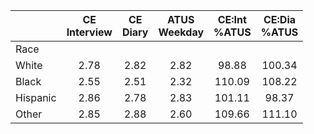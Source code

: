 
|                      | CE<br>Interview |  CE<br>Diary | ATUS<br>Weekday | CE:Int<br>%ATUS | CE:Dia<br>%ATUS |
| -------------------- | :----------: | :----------: | :----------: | :----------: | :----------: |
| Race                 |              |              |              |              |              |
| White                |         2.78 |         2.82 |         2.82 |        98.88 |       100.34 |
| Black                |         2.55 |         2.51 |         2.32 |       110.09 |       108.22 |
| Hispanic             |         2.86 |         2.78 |         2.83 |       101.11 |        98.37 |
| Other                |         2.85 |         2.88 |         2.60 |       109.66 |       111.10 |

